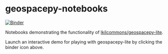 # geospacepy-notebooks

[![Binder](https://mybinder.org/badge_logo.svg)](https://mybinder.org/v2/gh/lkilcommons/geospacepy-notebooks/master)

Notebooks demonstrating the functionality of [lkilcommons/geospacepy-lite](http://github.com/lkilcommons/geospacepy-lite).

Launch an interactive demo for playing with geospacepy-lite by clicking the binder icon above.
